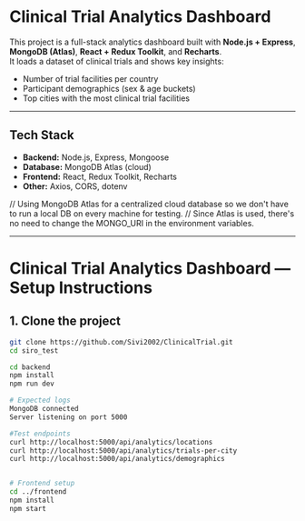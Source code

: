 # Clinical Trial Analytics Dashboard

This project is a full-stack analytics dashboard built with **Node.js + Express**, **MongoDB (Atlas)**, **React + Redux Toolkit**, and **Recharts**.  
It loads a dataset of clinical trials and shows key insights:

-  Number of trial facilities per country  
-  Participant demographics (sex & age buckets)  
-  Top cities with the most clinical trial facilities  

---

## Tech Stack
- **Backend:** Node.js, Express, Mongoose  
- **Database:** MongoDB Atlas (cloud)  
- **Frontend:** React, Redux Toolkit, Recharts  
- **Other:** Axios, CORS, dotenv

// Using MongoDB Atlas for a centralized cloud database so we don't have to run a local DB on every machine for testing.
// Since Atlas is used, there's no need to change the MONGO_URI in the environment variables.

---

# Clinical Trial Analytics Dashboard — Setup Instructions

## 1. Clone the project
```bash
git clone https://github.com/Sivi2002/ClinicalTrial.git
cd siro_test

cd backend
npm install
npm run dev

# Expected logs
MongoDB connected
Server listening on port 5000

#Test endpoints
curl http://localhost:5000/api/analytics/locations
curl http://localhost:5000/api/analytics/trials-per-city
curl http://localhost:5000/api/analytics/demographics


# Frontend setup
cd ../frontend
npm install
npm start
